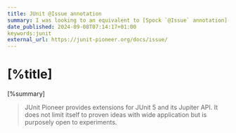 ```yaml
---
title: JUnit @Issue annotation
summary: I was looking to an equivalent to [Spock `@Issue` annotation](https://spockframework.org/spock/docs/2.3/extensions.html#_issue) for JUnit 5, and I found [JUnit Pioneer](https://junit-pioneer.org/docs/issue/).
date_published: 2024-09-08T07:14:17+01:00
keywords:junit
external_url: https://junit-pioneer.org/docs/issue/
---
```


# [%title]

[%summary]

> JUnit Pioneer provides extensions for JUnit 5 and its Jupiter API. It does not limit itself to proven ideas with wide application but is purposely open to experiments.

